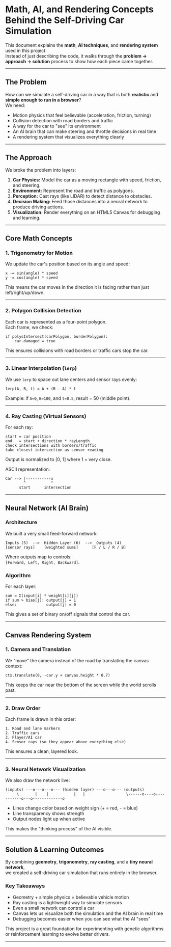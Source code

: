 # Math, AI, and Rendering Concepts Behind the Self-Driving Car Simulation

This document explains the **math**, **AI techniques**, and **rendering system** used in this project.  
Instead of just describing the code, it walks through the **problem → approach → solution** process to show how each piece came together.

---

## The Problem

How can we simulate a self-driving car in a way that is both **realistic** and **simple enough to run in a browser**?  
We need:

- Motion physics that feel believable (acceleration, friction, turning)
- Collision detection with road borders and traffic
- A way for the car to "see" its environment
- An AI brain that can make steering and throttle decisions in real time
- A rendering system that visualizes everything clearly

---

## The Approach

We broke the problem into layers:

1. **Car Physics:** Model the car as a moving rectangle with speed, friction, and steering.
2. **Environment:** Represent the road and traffic as polygons.
3. **Perception:** Cast rays (like LIDAR) to detect distance to obstacles.
4. **Decision Making:** Feed those distances into a neural network to produce driving actions.
5. **Visualization:** Render everything on an HTML5 Canvas for debugging and learning.

---

## Core Math Concepts

### 1. Trigonometry for Motion

We update the car's position based on its angle and speed:

```
x -= sin(angle) * speed
y -= cos(angle) * speed
```

This means the car moves in the direction it is facing rather than just left/right/up/down.

---

### 2. Polygon Collision Detection

Each car is represented as a four-point polygon.  
Each frame, we check:

```
if polysIntersect(carPolygon, borderPolygon):
    car.damaged = true
```

This ensures collisions with road borders or traffic cars stop the car.

---

### 3. Linear Interpolation (`lerp`)

We use `lerp` to space out lane centers and sensor rays evenly:

```
lerp(A, B, t) = A + (B - A) * t
```

Example: if `A=0`, `B=100`, and `t=0.5`, result = 50 (middle point).

---

### 4. Ray Casting (Virtual Sensors)

For each ray:

```
start = car position
end   = start + direction * rayLength
check intersections with borders/traffic
take closest intersection as sensor reading
```

Output is normalized to [0, 1] where 1 = very close.

ASCII representation:

```
Car --> |-----------x
        ^           ^
      start      intersection
```

---

## Neural Network (AI Brain)

### Architecture

We built a very small feed-forward network:

```
Inputs (5)  -->  Hidden Layer (6)  -->  Outputs (4)
[sensor rays]    [weighted sums]      [F / L / R / B]
```

Where outputs map to controls:  
`[Forward, Left, Right, Backward]`.

### Algorithm

For each layer:

```
sum = Σ(input[i] * weight[i][j])
if sum > bias[j]: output[j] = 1
else:             output[j] = 0
```

This gives a set of binary on/off signals that control the car.

---

## Canvas Rendering System

### 1. Camera and Translation

We "move" the camera instead of the road by translating the canvas context:

```
ctx.translate(0, -car.y + canvas.height * 0.7)
```

This keeps the car near the bottom of the screen while the world scrolls past.

---

### 2. Draw Order

Each frame is drawn in this order:

```
1. Road and lane markers
2. Traffic cars
3. Player/AI car
4. Sensor rays (so they appear above everything else)
```

This ensures a clean, layered look.

---

### 3. Neural Network Visualization

We also draw the network live:

```
(inputs) ---o---o---o--- (hidden layer) ---o---o--- (outputs)
     \       |    |           |   |                  \------o----o-----------o---o-------------o
```

- Lines change color based on weight sign (+ = red, - = blue)
- Line transparency shows strength
- Output nodes light up when active

This makes the "thinking process" of the AI visible.

---

## Solution & Learning Outcomes

By combining **geometry**, **trigonometry**, **ray casting**, and a **tiny neural network**,  
we created a self-driving car simulation that runs entirely in the browser.

### Key Takeaways

- Geometry + simple physics = believable vehicle motion
- Ray casting is a lightweight way to simulate sensors
- Even a small network can control a car
- Canvas lets us visualize both the simulation and the AI brain in real time
- Debugging becomes easier when you can see what the AI "sees"

This project is a great foundation for experimenting with genetic algorithms or reinforcement learning to evolve better drivers.

---
